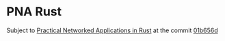 # PNA Rust
Subject to [Practical Networked Applications in Rust](https://github.com/pingcap/talent-plan/blob/master/courses/rust/README.md) at the commit [01b656d](https://github.com/pingcap/talent-plan/tree/01b656db962cea7d653182354b0bb3b6f146dbe0/courses/rust)
